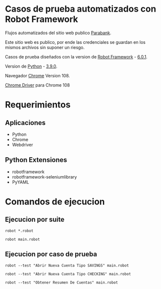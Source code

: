 # Casos de prueba automatizados con Robot Framework

Flujos automatizados del sitio web publico [Parabank](https://parabank.parasoft.com/parabank/index.htm).


Este sitio web es publico, por ende las credenciales se guardan en los mismos archivos sin suponer un riesgo.


Casos de prueba diseñados con la version de [Robot Framework](https://robotframework.org/) - [6.0.1](https://github.com/robotframework/robotframework/milestone/66?closed=1).

Version de [Python](https://github.com/robotframework/robotframework/milestone/66?closed=1) - [3.9.0](https://www.python.org/downloads/release/python-390/).

Navegador [Chrome](https://www.google.com/intl/es_mx/chrome/) Version 108.

[Chrome Driver](https://chromedriver.chromium.org/downloads) para Chrome 108


# Requerimientos
## Aplicaciones
- Python
- Chrome
- Webdriver

## Python Extensiones
- robotframework
- robotframework-seleniumlibrary
- PyYAML


# Comandos de ejecucion

## Ejecucion por suite
```robot *.robot```

```robot main.robot```


## Ejecucion por caso de prueba
```robot --test "Abrir Nueva Cuenta Tipo SAVINGS" main.robot```

```robot --test "Abrir Nueva Cuenta Tipo CHECKING" main.robot```

```robot --test "Obtener Resumen De Cuentas" main.robot```




